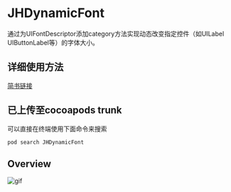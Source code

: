 # JHDynamicFont
通过为UIFontDescriptor添加category方法实现动态改变指定控件（如UILabel UIButtonLabel等）的字体大小。

## 详细使用方法
[简书链接](http://www.jianshu.com/p/a1339d45a324)

## 已上传至cocoapods trunk

可以直接在终端使用下面命令来搜索

`
pod search JHDynamicFont
`

## Overview

![gif](https://github.com/Shenjinghao/JHDynamicFont/blob/master/snapshot/DynamicFont.gif)
